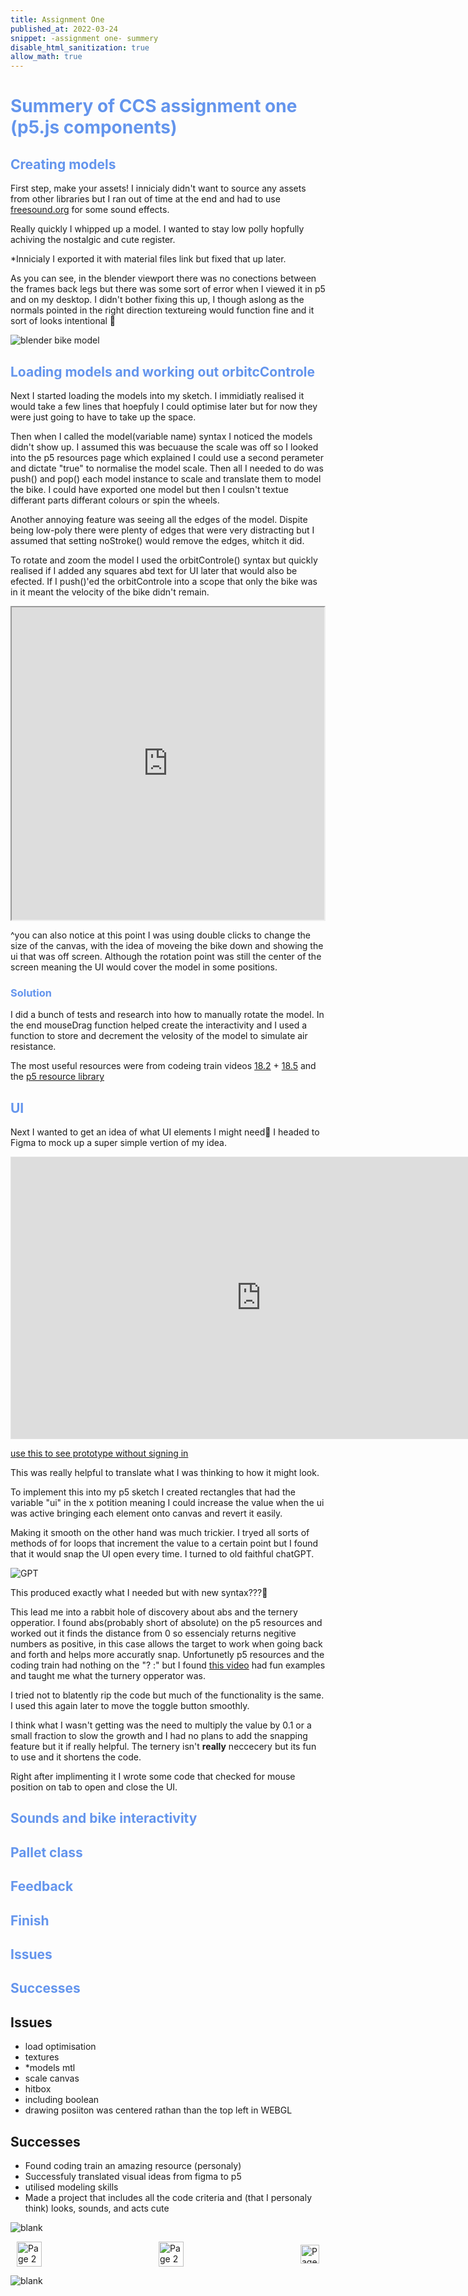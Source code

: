 ```yaml
---
title: Assignment One
published_at: 2022-03-24
snippet: -assignment one- summery
disable_html_sanitization: true
allow_math: true
---
```


<h1 style="color:CornflowerBlue;">Summery of CCS assignment one (p5.js components)</h1>

<h2 style="color:CornflowerBlue;">Creating models</h2>

First step, make your assets!
I innicialy didn't want to source any assets from other libraries but I ran out of time at the end and had to use <a href="https://freesound.org/" target="_blank">freesound.org</a> for some sound effects. 

Really quickly I whipped up a model. I wanted to stay low polly hopfully achiving the nostalgic and cute register.

*Innicialy I exported it with material files link but fixed that up later. 

As you can see, in the blender viewport there was no conections between the frames back legs but there was some sort of error when I viewed it in p5 and on my desktop. I didn't bother fixing this up, I though aslong as the normals pointed in the right direction textureing would function fine and it sort of looks intentional 🧐

![blender bike model](/Images/w3/assignment/blenderBikeModel.png)

<h2 style="color:CornflowerBlue;">Loading models and working out orbitcControle</h2>

Next I started loading the models into my sketch. I immidiatly realised it would take a few lines that hoepfuly I could optimise later but for now they were just going to have to take up the space.

Then when I called the model(variable name) syntax I noticed the models didn't show up. I assumed this was becuause the scale was off so I looked into the p5 resources page which explained I could use a second perameter and dictate "true" to normalise the model scale. Then all I needed to do was push() and pop() each model instance to scale and translate them to model the bike. I could have exported one model but then I coulsn't textue differant parts differant colours or spin the wheels.

Another annoying feature was seeing all the edges of the model. Dispite being low-poly there were plenty of edges that were very distracting but I assumed that setting noStroke() would remove the edges, whitch it did. 

To rotate and zoom the model I used the orbitControle() syntax but quickly realised if I added any squares abd text for UI later that would also be efected. If I push()'ed the orbitControle into a scope that only the bike was in it meant the velocity of the bike didn't remain. 

<p style="text-align:center;"> 
<iframe src="https://editor.p5js.org/POP161516/full/poHV1tn8i" width="500" height="500"></iframe>
</p>

^you can also notice at this point I was using double clicks to change the size of the canvas, with the idea of moveing the bike down and showing the ui that was off screen. Although the rotation point was still the center of the screen meaning the UI would cover the model in some positions.

<h3 style="color:CornflowerBlue;">Solution</h3>

I did a bunch of tests and research into how to manually rotate the model. In the end mouseDrag function helped create the interactivity and I used a function to store and decrement the velosity of the model to simulate air resistance.

The most useful resources were from codeing train videos <a href="https://www.youtube.com/watch?v=6TPVoB4uQCU" target="_blank">18.2</a> + <a href="https://www.youtube.com/watch?v=BW3D9WwalQE" target="_blank">18.5</a> and the <a href="https://p5js.org/reference/p5/rotateX/" target="_blank">p5 resource library</a> 

<h2 style="color:CornflowerBlue;">UI</h2>

Next I wanted to get an idea of what UI elements I might need🤔 I headed to Figma to mock up a super simple vertion of my idea.

<iframe style="border: 1px solid rgba(0, 0, 0, 0.1);" width="800" height="450" src="https://embed.figma.com/design/ZKlKPdINwOHSP3Z5YdM52G/CSS_Assignment1?node-id=0-1&embed-host=share" allowfullscreen></iframe>

<a href="https://www.figma.com/proto/ZKlKPdINwOHSP3Z5YdM52G/CSS_Assignment1?node-id=0-1&t=XwW1yqLRu4P6cR95-1" target="_blank">use this to see prototype without signing in</a>

<!-- use this to not sign in hopefuly https://www.figma.com/proto/ZKlKPdINwOHSP3Z5YdM52G/CSS_Assignment1?node-id=0-1&t=XwW1yqLRu4P6cR95-1  -->

This was really helpful to translate what I was thinking to how it might look.

To implement this into my p5 sketch I created rectangles that had the variable "ui" in the x potition meaning I could increase the value when the ui was active bringing each element onto canvas and revert it easily.

Making it smooth on the other hand was much trickier. 
I tryed all sorts of methods of for loops that increment the value to a certain point but I found that it would snap the UI open every time. I turned to old faithful chatGPT. 

![GPT](/Images/w3/assignment/ChatGPTlog.png)

This produced exactly what I needed but with new syntax???🧐

This lead me into a rabbit hole of discovery about abs and the ternery opperatior. I found abs(probably short of absolute) on the p5 resources and worked out it finds the distance from 0 so essencialy returns negitive numbers as positive, in this case allows the target to work when going back and forth and helps more accuratly snap. Unfortunetly p5 resources and the coding train had nothing on the "? :" but I found <a href="https://www.youtube.com/watch?app=desktop&v=ib8MHSMwtYg&t=13s" target="_blank">this video</a> had fun examples and taught me what the turnery opperator was.

I tried not to blatently rip the code but much of the functionality is the same. I used this again later to move the toggle button smoothly.  

I think what I wasn't getting was the need to multiply the value by 0.1 or a small fraction to slow the growth and I had no plans to add the snapping feature but it if really helpful. The ternery isn't **really** neccecery but its fun to use and it shortens the code.

Right after implimenting it I wrote some code that checked for mouse position on tab to open and close the UI. 

<h2 style="color:CornflowerBlue;">Sounds and bike interactivity</h2>

<h2 style="color:CornflowerBlue;">Pallet class</h2>

<h2 style="color:CornflowerBlue;">Feedback</h2>

<h2 style="color:CornflowerBlue;">Finish</h2>

<h2 style="color:CornflowerBlue;">Issues</h2>

<h2 style="color:CornflowerBlue;">Successes</h2>

## Issues
- load optimisation
- textures 
- *models mtl
- scale canvas
- hitbox
- including boolean
- drawing posiiton was centered rathan than the top left in WEBGL

## Successes
- Found coding train an amazing resource (personaly)
- Successfuly translated visual ideas from figma to p5
- utilised modeling skills 
- Made a project that includes all the code criteria and (that I personaly think) looks, sounds, and acts cute


![blank](/Images/w1/blankpng.png)

<style>
.container {
    display: flex;
    justify-content: space-between;
    align-items: center;
    padding: 0 10px; /* Optional: Add some padding if needed */
}

.button {
    display: flex;
    align-items: center;
    /* Add additional styling for buttons if needed */
}

.button img {
    display: block;
}
</style>


<body>
    <div class="container">
        <a href="/06-working-on-assignment-one" class="button middle">
            <img id= "home_id" src="/Images/Buttons/Back.png" width="40" height="40" alt="Page 2">
        <a href="/" class="button middle">
            <img id= "home_id" src="/Images/Buttons/Home.png" width="40" height="40" alt="Page 2">
        </a>
        <a href="/08-vanilla-javascript" class="button right">
            <img id= "next_id" src="/Images/Buttons/Forward.png" width="30" height="30" alt="Page 3">
        </a>
    </div>
</body>

![blank](/Images/w1/blankpng.png)